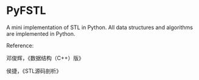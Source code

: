 # PyFSTL

A mini implementation of STL in Python. All data structures and algorithms are implemented in Python.

Reference:

邓俊辉，《数据结构（C++）版》

侯捷，《STL源码剖析》
